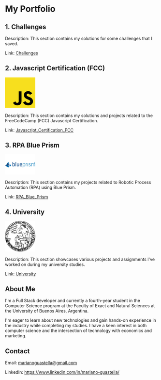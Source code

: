# My Portfolio


## 1. Challenges

Description: This section contains my solutions for some challenges that I saved.

Link: [Challenges](Challenges)

## 2. Javascript Certification (FCC)

<img src="images/JavaScript.png" alt="Javascript Certification" width="100">

Description: This section contains my solutions and projects related to the FreeCodeCamp (FCC) Javascript Certification.

Link: [Javascript_Certification_FCC](Javascript_Certification_FCC)

## 3. RPA Blue Prism

<img src="images/BluePrism.jpg" alt="RPA Blue Prism" width="100">

Description: This section contains my projects related to Robotic Process Automation (RPA) using Blue Prism.

Link: [RPA_Blue_Prism](RPA_Blue_Prism)

## 4. University

<img src="images/UBA.png" alt="University" width="100">

Description: This section showcases various projects and assignments I've worked on during my university studies.

Link: [University](University) 

## About Me

I'm a Full Stack developer and currently a fourth-year student in the Computer Science program at the Faculty of Exact and Natural Sciences at the University of Buenos Aires, Argentina.

I'm eager to learn about new technologies and gain hands-on experience in the industry while completing my studies. I have a keen interest in both computer science and the intersection of technology with economics and marketing.

## Contact

Email: marianoguastella@gmail.com

LinkedIn: https://www.linkedin.com/in/mariano-guastella/
